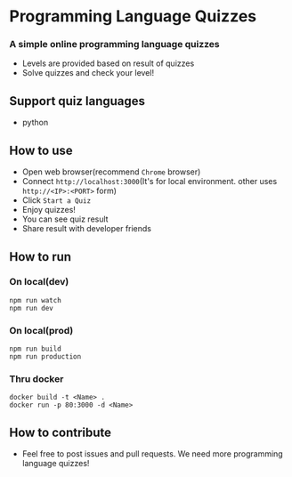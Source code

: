 # Programming Language Quizzes

### A simple online programming language quizzes
- Levels are provided based on result of quizzes
- Solve quizzes and check your level!

## Support quiz languages
- python

## How to use
- Open web browser(recommend `Chrome` browser)
- Connect `http://localhost:3000`(It's for local environment. other uses `http://<IP>:<PORT>` form)
- Click `Start a Quiz`
- Enjoy quizzes!
- You can see quiz result
- Share result with developer friends 

## How to run

### On local(dev)
```
npm run watch
npm run dev
```
### On local(prod)
```
npm run build
npm run production
```

### Thru docker
```
docker build -t <Name> .
docker run -p 80:3000 -d <Name>
```

## How to contribute
- Feel free to post issues and pull requests. We need more programming language quizzes!
